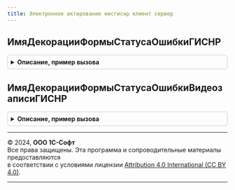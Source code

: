 ```yaml
---
title: Электронное актирование еисгиснр клиент сервер
---
```



## ИмяДекорацииФормыСтатусаОшибкиГИСНР
<details style="margin: 1em 0; padding: 0.5em; border: 1px solid #ccc; border-radius: 6px;">

<summary style="font-weight: bold; cursor: pointer;">Описание, пример вызова</summary>

```bsl

// Возвращает имя декорации статуса ошибки ГИС НР
//
// Возвращаемое значение:
//  Строка - Имя декорации статуса ошибки ГИС НР
//
Функция ИмяДекорацииФормыСтатусаОшибкиГИСНР() Экспорт
```

Пример вызова
```bsl
Результат = ЭлектронноеАктированиеЕИСГИСНРКлиентСервер.ИмяДекорацииФормыСтатусаОшибкиГИСНР() 
```
</details>

## ИмяДекорацииФормыСтатусаОшибкиВидеозаписиГИСНР
<details style="margin: 1em 0; padding: 0.5em; border: 1px solid #ccc; border-radius: 6px;">

<summary style="font-weight: bold; cursor: pointer;">Описание, пример вызова</summary>

```bsl

// Возвращает имя декорации статуса ошибки видеозаписи ГИС НР
//
// Возвращаемое значение:
//  Строка - Имя декорации статуса ошибки видеозаписи ГИС НР
//
Функция ИмяДекорацииФормыСтатусаОшибкиВидеозаписиГИСНР() Экспорт
```

Пример вызова
```bsl
Результат = ЭлектронноеАктированиеЕИСГИСНРКлиентСервер.ИмяДекорацииФормыСтатусаОшибкиВидеозаписиГИСНР() 
```
</details>

---

© 2024, **ООО 1С-Софт**  
Все права защищены. Эта программа и сопроводительные материалы предоставляются  
в соответствии с условиями лицензии [Attribution 4.0 International (CC BY 4.0)](https://creativecommons.org/licenses/by/4.0/legalcode).

---
